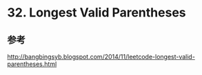 # 32. Longest Valid Parentheses


## 参考

http://bangbingsyb.blogspot.com/2014/11/leetcode-longest-valid-parentheses.html